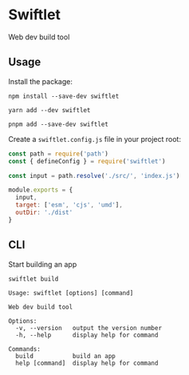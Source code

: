 # Swiftlet

Web dev build tool

## Usage

Install the package:

```shell
npm install --save-dev swiftlet

yarn add --dev swiftlet

pnpm add --save-dev swiftlet
```

Create a `swiftlet.config.js` file in your project root:

```js
const path = require('path')
const { defineConfig } = require('swiftlet')

const input = path.resolve('./src/', 'index.js')

module.exports = {
  input,
  target: ['esm', 'cjs', 'umd'],
  outDir: './dist'
}
```

## CLI

Start building an app

```shell
swiftlet build
```

```text
Usage: swiftlet [options] [command]

Web dev build tool

Options:
  -v, --version   output the version number
  -h, --help      display help for command

Commands:
  build           build an app
  help [command]  display help for command
```
